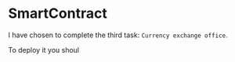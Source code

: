 # SmartContract

I have chosen to complete the third task: `Currency exchange office`.

To deploy it you shoul